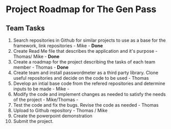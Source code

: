 # Project Roadmap for The Gen Pass

## Team Tasks

1. Search repositories in Github for similar projects to use as a base for the framework, link repositories - Mike - **Done**
2. Create Read Me file that describes the application and it's purpose - Thomas/ Mike - **Done**
3. Create a roadmap for the project describing the tasks of each team member - Thomas - **Done**
4. Create team and install passwordmeter as a third party library. Clone useful repositories and decide on the code to be used - Thomas  
5. Develop an intial base code from the refered repositories and determine inputs to be made - Mike -
6. Modify the code and implement changes as needed to satisfy the needs of the project - Mike/Thomas -
7. Test the code and fix the bugs. Revise the code as needed - Thomas
8. Upload to Github repository - Thomas / Mike
9. Create the powerpoint demonstration
10. Submit the project.
